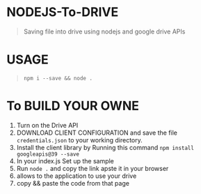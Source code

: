 # NODEJS-To-DRIVE
> Saving file into drive using nodejs and google drive APIs 

# USAGE 
> `npm i --save && node .`

# To BUILD YOUR OWNE 
1. Turn on the Drive API
2. DOWNLOAD CLIENT CONFIGURATION and save the file `credentials.json` to your working directory.
3. Install the client library by Running this command `npm install googleapis@39 --save`
4. In your index.js Set up the sample
5. Run `node .` and copy the link apste it in your browser
6. allows to the application to use your drive 
7. copy && paste the code from that page